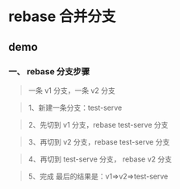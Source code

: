 # rebase 合并分支

## demo

### 一、 rebase 分支步骤

> 一条 v1 分支，一条 v2 分支

> 1、新建一条分支：test-serve

> 2、先切到 v1 分支，rebase test-serve 分支

> 3、再切到 v2 分支，rebase test-serve 分支

> 4、再切到 test-serve 分支， rebase v2 分支

> 5、完成 最后的结果是：v1=>v2=>test-serve
